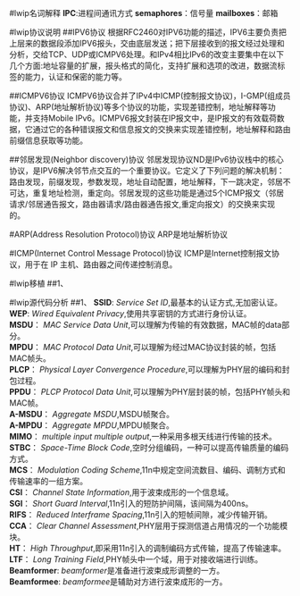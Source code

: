 #lwip名词解释
**IPC**:进程间通讯方式
**semaphores**：信号量
**mailboxes**：邮箱

#lwip协议说明
##IPV6协议
根据RFC2460对IPV6功能的描述，IPV6主要负责把上层来的数据段添加IPV6报头，交由底层发送；把下层接收到的报文经过处理和分析，交给TCP、UDP或ICMPV6处理。和IPv4相比IPv6的改变主要集中在以下几个方面:地址容量的扩展，报头格式的简化，支持扩展和选项的改进，数据流标签的能力，认证和保密的能力等。

##ICMPV6协议
ICMPV6协议合并了IPv4中ICMP(控制报文协议)，I-GMP(组成员协议)、ARP(地址解析协议)等多个协议的功能，实现差错控制，地址解释等功能，并支持Mobile IPv6。ICMPV6报文封装在IP报文中，是IP报文的有效载荷数据，它通过它的各种错误报文和信息报文的交换来实现差错控制，地址解释和路由前缀信息获取等功能。 

##邻居发现(Neighbor discovery)协议
邻居发现协议ND是IPv6协议栈中的核心协议，是IPV6解决邻节点交互的一个重要协议。它定义了下列问题的解决机制：路由发现，前缀发现，参数发现，地址自动配置，地址解释，下一跳决定，邻居不可达，重复地址检测，重定向。邻居发现的这些功能是通过5个ICMP报文（邻居请求/邻居通告报文，路由器请求/路由器通告报文,重定向报文）的交换来实现的。

#ARP(Address Resolution Protocol)协议
ARP是地址解析协议

#ICMP(Internet Control Message Protocol)协议
ICMP是Internet控制报文协议，用于在 IP 主机、路由器之间传递控制消息。

#lwip移植
##1、


#lwip源代码分析
##1、
**SSID**: *Service Set ID*,最基本的认证方式,无加密认证。  
**WEP**: *Wired Equivalent Privacy*,使用共享密钥的方式进行身份认证。  
**MSDU**： *MAC Service Data Unit*,可以理解为传输的有效数据，MAC帧的data部分。  
**MPDU**： *MAC Protocol Data Unit*,可以理解为经过MAC协议封装的帧，包括MAC帧头。  
**PLCP**： *Physical Layer Convergence Procedure*,可以理解为PHY层的编码和封包过程。  
**PPDU**： *PLCP Protocol Data Unit*,可以理解为PHY层封装的帧，包括PHY帧头和MAC帧。  
**A-MSDU**： *Aggregate MSDU*,MSDU帧聚合。  
**A-MPDU**： *Aggregate MPDU*,MPDU帧聚合。  
**MIMO**： *multiple input multiple output*,一种采用多根天线进行传输的技术。  
**STBC**： *Space-Time Block Code*,空时分组编码，一种可以提高传输质量的编码方式。  
**MCS**： *Modulation Coding Scheme*,11n中规定空间流数目、编码、调制方式和传输速率的一组方案。  
**CSI**： *Channel State Information*,用于波束成形的一个信息域。  
**SGI**： *Short Guard Interval*,11n引入的短防护间隔，该间隔为400ns。  
**RIFS**： *Reduced Interframe Spacing*,11n引入的短帧间隙，减少传输开销。  
**CCA**： *Clear Channel Assessment*,PHY层用于探测信道占用情况的一个功能模块。  
**HT**： *High Throughput*,即采用11n引入的调制编码方式传输，提高了传输速率。  
**LTF**： *Long Training Field*,PHY帧头中一个域，用于对接收端进行训练。  
**Beamformer**: *beamformer*是准备进行波束成形调整的一方。  
**Beamformee**: *beamformee*是辅助对方进行波束成形的一方。  